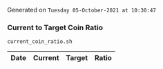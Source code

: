 Generated on `Tuesday 05-October-2021 at 10:30:47`

### Current to Target Coin Ratio
`current_coin_ratio.sh`

Date|Current|Target|Ratio
---|---|---|---
